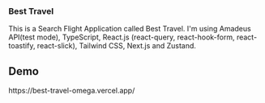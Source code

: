### Best Travel 

<p>This is a Search Flight Application called Best Travel. I'm using Amadeus API(test mode), TypeScript, React.js (react-query, react-hook-form, react-toastify, react-slick), Tailwind CSS, Next.js and Zustand.</p>

<h2>Demo</h2>
https://best-travel-omega.vercel.app/
